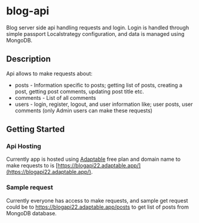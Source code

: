 # blog-api

Blog server side api handling requests and login. Login is handled through simple passport Localstrategy configuration, and data is managed using MongoDB.

## Description

Api allows to make requests about:

- posts - Information specific to posts; getting list of posts, creating a post, getting post comments, updating post title etc.
- comments - List of all comments
- users - login, register, logout, and user information like; user posts, user comments (only Admin users can make these requests)

## Getting Started

### Api Hosting

Currently app is hosted using [Adaptable](https://adaptable.io/) free plan and domain name to make requests to is [https://blogapi22.adaptable.app/](https://blogapi22.adaptable.app/).

### Sample request

Currently everyone has access to make requests, and sample get request could be to https://blogapi22.adaptable.app/posts to get list of posts from MongoDB database.
